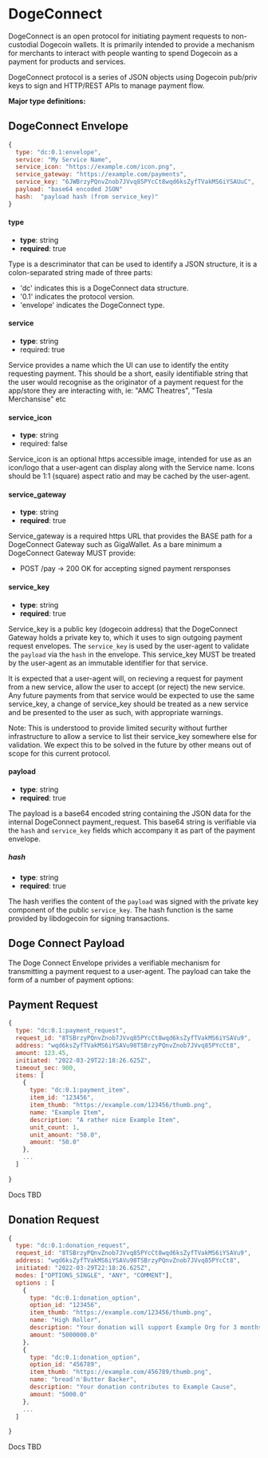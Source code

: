 # DogeConnect

DogeConnect is an open protocol for initiating payment requests to non-custodial
Dogecoin wallets. It is primarily intended to provide a mechanism for merchants to
interact with people wanting to spend Dogecoin as a payment for products and 
services.

DogeConnect protocol is a series of JSON objects using Dogecoin pub/priv keys to
sign and HTTP/REST APIs to manage payment flow. 

**Major type definitions:**

## DogeConnect Envelope

```js
{
  type: "dc:0.1:envelope",
  service: "My Service Name", 
  service_icon: "https://example.com/icon.png",
  service_gateway: "https://example.com/payments",
  service_key: "6JWBrzyPQnvZnob7JVvq85PYcCt8wqd6ksZyfTVakMS6iYSAUuC",
  payload: "base64 encoded JSON"
  hash:  "payload hash (from service_key)"
}
```

#### type

* **type**: string
* **required**: true
 
Type is a descriminator that can be used to identify a JSON structure, it is a colon-separated
string made of three parts:

* 'dc' indicates this is a DogeConnect data structure.
* '0.1' indicates the protocol version.
* 'envelope' indicates the DogeConnect type.

#### service

* **type**: string
* required: true

Service provides a name which the UI can use to identify the entity requesting payment. This 
should be a short, easily identifiable string that the user would recognise as the originator
of a payment request for the app/store they are interacting with, ie: "AMC Theatres", 
"Tesla Merchansise" etc

#### service_icon

* **type**: string
* required: false

Service_icon is an optional https accessible image, intended for use as an icon/logo that a
user-agent can display along with the Service name. Icons should be 1:1 (square) aspect ratio
and may be cached by the user-agent.

#### service_gateway

* **type**: string
* **required**: true

Service_gateway is a required https URL that provides the BASE path for a DogeConnect Gateway
such as GigaWallet. As a bare minimum a DogeConnect Gateway MUST provide:

* POST <base path>/pay   -> 200 OK    for accepting signed payment rersponses

#### service_key

* **type**: string
* **required**: true

Service_key is a public key (dogecoin address) that the DogeConnect Gateway holds a private key 
to, which it uses to sign outgoing payment request envelopes. The `service_key` is used by the 
user-agent to validate the `payload` via the `hash` in the envelope. This service_key MUST be 
treated by the user-agent as an immutable identifier for that service. 

It is expected that a user-agent will, on recieving a request for payment from a new service,
allow the user to accept (or reject) the new service. Any future payments from that service 
would be expected to use the same service_key, a change of service_key should be treated as 
a new service and be presented to the user as such, with appropriate warnings.

Note: This is understood to provide limited security without further infrastructure to allow
a service to list their service_key somewhere else for validation. We expect this to be solved
in the future by other means out of scope for this current protocol. 

#### payload

* **type**: string
* **required**: true

The payload is a base64 encoded string containing the JSON data for the internal DogeConnect 
payment_request. This base64 string is verifiable via the `hash` and `service_key` fields which
accompany it as part of the payment envelope.


##### hash

* **type**: string
* **required**: true

The hash verifies the content of the `payload` was signed with the private key component of 
the public `service_key`. The hash function is the same provided by libdogecoin for signing
transactions.



## Doge Connect Payload

The Doge Connect Envelope privides a verifiable mechanism for transmitting a payment request
to a user-agent. The payload can take the form of a number of payment options:


## Payment Request

```js
{
  type: "dc:0.1:payment_request",
  request_id: "8TSBrzyPQnvZnob7JVvq85PYcCt8wqd6ksZyfTVakMS6iYSAVu9",
  address: "wqd6ksZyfTVakMS6iYSAVu98TSBrzyPQnvZnob7JVvq85PYcCt8",
  amount: 123.45,
  initiated: "2022-03-29T22:18:26.625Z",
  timeout_sec: 900,
  items: [
    {
      type: "dc:0.1:payment_item",
      item_id: "123456",
      item_thumb: "https://example.com/123456/thumb.png",
      name: "Example Item",
      description: "A rather nice Example Item",
      unit_count: 1,
      unit_amount: "50.0",
      amount: "50.0"
    }, 
    ...
  ]
  
}
```

Docs TBD

## Donation Request

```js
{
  type: "dc:0.1:donation_request",
  request_id: "8TSBrzyPQnvZnob7JVvq85PYcCt8wqd6ksZyfTVakMS6iYSAVu9",
  address: "wqd6ksZyfTVakMS6iYSAVu98TSBrzyPQnvZnob7JVvq85PYcCt8",
  initiated: "2022-03-29T22:18:26.625Z",
  modes: ["OPTIONS_SINGLE", "ANY", "COMMENT"],
  options : [
    {
      type: "dc:0.1:donation_option",
      option_id: "123456",
      item_thumb: "https://example.com/123456/thumb.png",
      name: "High Roller",
      description: "Your donation will support Example Org for 3 months",
      amount: "5000000.0"
    }, 
    {
      type: "dc:0.1:donation_option",
      option_id: "456789",
      item_thumb: "https://example.com/456789/thumb.png",
      name: "bread'n'Butter Backer",
      description: "Your donation contributes to Example Cause",
      amount: "5000.0"
    }, 
    ...
  ]
  
}
```

Docs TBD


